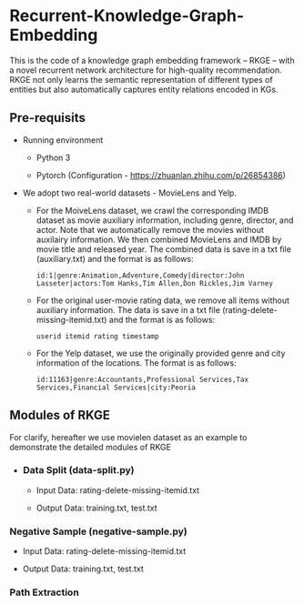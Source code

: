 # Recurrent-Knowledge-Graph-Embedding
This is the code of a knowledge graph embedding framework – RKGE – with a novel recurrent network architecture for high-quality recommendation. RKGE not only learns the semantic representation of different types of entities but also automatically captures entity relations encoded in KGs.


## Pre-requisits

- Running environment

  - Python 3
  
  - Pytorch (Configuration - https://zhuanlan.zhihu.com/p/26854386)
  

- We adopt two real-world datasets - MovieLens and Yelp. 

  - For the MoiveLens dataset, we crawl the corresponding IMDB dataset as movie auxiliary information, including genre, director, and actor. Note that we automatically remove the movies without auxilairy information. We then combined MovieLens and IMDB by movie title and released year. The combined data is save in a txt file (auxiliary.txt) and the format is as follows:

    ```
    id:1|genre:Animation,Adventure,Comedy|director:John Lasseter|actors:Tom Hanks,Tim Allen,Don Rickles,Jim Varney
    ```

  - For the original user-movie rating data, we remove all items without auxiliary information. The data is save in a txt file (rating-delete-missing-itemid.txt) and the format is as follows:

    ```
    userid itemid rating timestamp
    ```

   - For the Yelp dataset, we use the originally provided genre and city information of the locations. The format is as follows:

      ```
      id:11163|genre:Accountants,Professional Services,Tax Services,Financial Services|city:Peoria
      ```

## Modules of RKGE

For clarify, hereafter we use movielen dataset as an example to demonstrate the detailed modules of RKGE


  - ### Data Split (data-split.py)

    - Input Data: rating-delete-missing-itemid.txt

    - Output Data: training.txt, test.txt


  ### Negative Sample (negative-sample.py)

  - Input Data: rating-delete-missing-itemid.txt

  - Output Data: training.txt, test.txt


  ### Path Extraction
